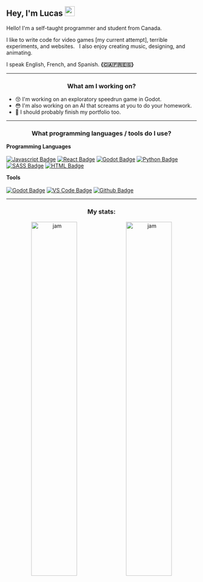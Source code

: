 <h2 align="cemter">Hey, I'm Lucas <img src="https://raw.githubusercontent.com/MartinHeinz/MartinHeinz/master/wave.gif" width="26px"></h1>

Hello! I'm a self-taught programmer and student from Canada.

I like to write code for video games [my current attempt], terrible experiments, and websites.  
I also enjoy creating music, designing, and animating.

I speak English, French, and Spanish. **{🇨🇦🇫🇷🇪🇸}**

---

<h3 align="center">What am I working on?</h3>

- 😚 I'm working on an exploratory speedrun game in Godot.
- 😳 I'm also working on an AI that screams at you to do your homework.
- 😬 I should probably finish my portfolio too.

---

<h3 align="center">What programming languages / tools do I use?</h3>


**Programming Languages**
<br><br>
[![Javascript Badge](https://img.shields.io/badge/-Javascript-F7DF1E?style=for-the-badge&labelColor=1C1E20&logo=javascript&logoColor=F7DF1E)](#)
[![React Badge](https://img.shields.io/badge/-React-61DAFB?style=for-the-badge&labelColor=1C1E20&logo=react&logoColor=61DAFB)](#)
[![Godot Badge](https://img.shields.io/badge/-GDScript-478CBF?style=for-the-badge&labelColor=1C1E20&logo=godotengine&logoColor=478CBF)](#)
[![Python Badge](https://img.shields.io/badge/-Python-3776AB?style=for-the-badge&labelColor=1C1E20&logo=python&logoColor=3776AB)](#)
[![SASS Badge](https://img.shields.io/badge/-Sass-CC6699?style=for-the-badge&labelColor=1C1E20&logo=sass&logoColor=CC6699)](#)
[![HTML Badge](https://img.shields.io/badge/-HTML-E34F26?style=for-the-badge&labelColor=1C1E20&logo=html5&logoColor=E34F26)](#)

**Tools**
<br><br>
[![Godot Badge](https://img.shields.io/badge/-Godot&nbsp;Engine-478CBF?style=for-the-badge&labelColor=1C1E20&logo=godotengine&logoColor=478CBF)](#)
[![VS Code Badge](https://img.shields.io/badge/-Visual&nbsp;Studio&nbsp;Code-007ACC?style=for-the-badge&labelColor=1C1E20&logo=visualstudiocode&logoColor=007ACC)](#)
[![Github Badge](https://img.shields.io/badge/-Github-181717?style=for-the-badge&labelColor=1C1E20&logo=github&logoColor=FFFFFF)](#)

---

<h3 align="center">My stats:</h3>

<p align="center">
<img src="https://github-readme-stats.vercel.app/api?username=strabbyjam&show_icons=true&locale=en&theme=prussian" alt="jam"  width=49%/>
<img src="https://github-readme-stats.vercel.app/api/top-langs/?username=strabbyjam&show_icons=true&locale=en&theme=prussian&layout=compact" alt="jam" width=49%/>
</p>
